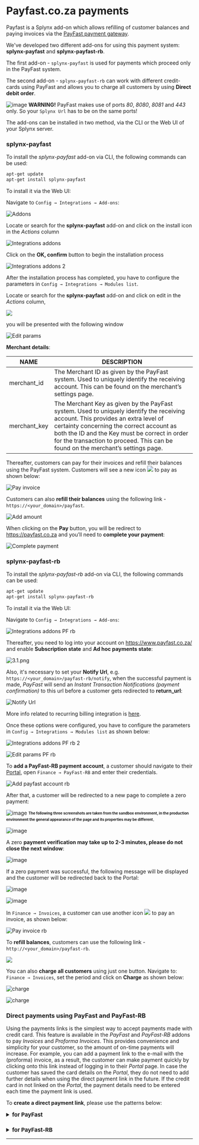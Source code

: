 Payfast.co.za payments
======================

Payfast is a Splynx add-on which allows refilling of customer balances and paying invoices via the [PayFast payment gateway](https://www.payfast.co.za).

We've developed two different add-ons for using this payment system: **splynx-payfast** and **splynx-payfast-rb**.

The first add-on - `splynx-payfast` is used for payments which proceed only in the PayFast system.

The second add-on - `splynx-payfast-rb` can work with different credit-cards using PayFast and allows you to charge all customers by using **Direct debit order**.

<icon class="image-icon">![image](warning.png)</icon> **WARNING!** PayFast makes use of ports *80*, *8080*, *8081* and *443* only. So your `Splynx Url` has to be on the same ports!

The add-ons can be installed in two method, via the CLI or the Web UI of your Splynx server.


### splynx-payfast


To install the *splynx-payfast* add-on via CLI, the following commands can be used:

```bash
apt-get update
apt-get install splynx-payfast
```
To install it via the Web UI:

Navigate to `Config → Integrations → Add-ons`:

![Addons](addons_icon.png)

Locate or search for the **splynx-payfast** add-on and click on the install icon in the *Actions* column

![Integrations addons](addons_list.png)

Click on the **OK, confirm** button to begin the installation process

![Integrations addons 2](install.png)

After the installation process has completed, you have to configure the parameters in `Config → Integrations → Modules list`.

Locate or search for the **splynx-payfast** add-on and click on edit in the *Actions* column,

![](edit.png)

you will be presented with the following window

![Edit params](params.png)

**Merchant details**:

NAME | DESCRIPTION
------------ | -------------
merchant_id | The Merchant ID as given by the PayFast system. Used to uniquely identify the receiving account. This can be found on the merchant’s settings page.
merchant_key | The Merchant Key as given by the PayFast system. Used to uniquely identify the receiving account. This provides an extra level of certainty concerning the correct account as both the ID and the Key must be correct in order for the transaction to proceed. This can be found on the merchant’s settings page.

Thereafter, customers can pay for their invoices and refill their balances using the PayFast system. Customers will see a new icon <icon class="image-icon">![](payfast_icon.png)</icon> to pay as shown below:

![Pay invoice](pay_invoice.png)

Customers can also **refill their balances** using the following link - ``` https://<your_domain>/payfast ```.

![Add amount](add_amount.png)

When clicking on the **Pay** button, you will be redirect to https://payfast.co.za and you’ll need to **complete your payment**:

![Complete payment](complete_payment.png)


### splynx-payfast-rb


To install the *splynx-payfast-rb* add-on via CLI, the following commands can be used:

```bash
apt-get update
apt-get install splynx-payfast-rb
```
To install it via the Web UI:

Navigate to `Config → Integrations → Add-ons`:

![Integrations addons PF rb](addons_list_rb.png)

Thereafter, you need to log into your account on https://www.payfast.co.za/ and enable **Subscription state** and **Ad hoc payments state**:

![3.1.png](3.1.png)

Also, it's necessary to set your **Notify Url**, e.g. ``` https://<your_domain>/payfast-rb/notify ```, when the successful payment is made, *PayFast* will send an *Instant Transaction Notifications (payment confirmation)* to this url before a customer gets redirected to **return_url**:

![Notify Url](notify_url.png)

More info related to recurring billing integration is [here](https://developers.payfast.co.za/docs#recurring_billing).

Once these options were configured, you have to configure the parameters in `Config → Integrations → Modules list` as shown below:

![Integrations addons PF rb 2](params_rb.png)

![Edit params PF rb](params_rb_2.png)

To **add a PayFast-RB payment account**, a customer should navigate to their [Portal](customer_portal/customer_portal.md), open `Finance → PayFast-RB` and enter their credentials.

![Add payfast account rb](add_payfast_account.png)

After that, a customer will be redirected to a new page to complete a zero payment:

<icon class="image-icon">![image](information.png)</icon> <sub><sup>**The following three screenshots are taken from the sandbox environment, in the production environment the general appearance of the page and its properties may be different**</sup></sub>.

![image](add_account1.png)

A zero **payment verification may take up to 2-3 minutes, please do not close the next window**:

![image](add_account2.png)

If a zero payment was successful, the following message will be displayed and the customer will be redirected back to the Portal:

![image](add_account3.png)

![image](add_account4.png)

In `Finance → Invoices`, a customer can use another icon <icon class="image-icon">![](payfast-rb_icon.png)</icon> to pay an invoice, as shown below:

![Pay invoice rb](pay_invoice_rb.png)

To **refill balances**, customers can use the following link - ``` http://<your_domain>/payfast-rb ```.

![](add_amount_rb.png)

You can also **charge all customers** using just one button. Navigate to: `Finance → Invoices`, set the period and click on **Charge** as shown below:

![charge](1.1.png)

![charge](2.png)


### Direct payments using PayFast and PayFast-RB


Using the payments links is the simplest way to accept payments made with credit card. This feature is available in the *PayFast* and *PayFast-RB* addons to pay *Invoices* and *Proforma Invoices*. This provides convenience and simplicity for your customer, so the amount of on-time payments will increase. For example, you can add a payment link to the e-mail with the (proforma) invoice, as a result, the customer can make payment quickly by clicking onto this link instead of logging in to their *Portal* page. In case the customer has saved the card details on the *Portal*, they do not need to add further details when using the direct payment link in the future. If the credit card in not linked on the *Portal*, the payment details need to be entered each time the payment link is used.

To **create a direct payment link**, please use the patterns below:


<details style="font-size: 15px; margin-bottom: 5px;">
<summary><b>for PayFast</b></summary>
<div markdown="1">


**To pay the Invoice:**

<details style="font-size: 15px; margin-bottom: 5px;">
<summary>by invoice ID</summary>
<div markdown="1">

```
https://<splynx_domain_address>/payfast/direct-pay-invoice-by-id?item_id=<Invoice_id>
```
</div>
</details>

<br>

<details style="font-size: 15px; margin-bottom: 5px;">
<summary>by invoice number</summary>
<div markdown="1">

```
https://<splynx_domain_address>/payfast/direct-pay-invoice?item_id=<Invoice_number>
```
</div>
</details>

<br>

**To pay the Proforma Invoice:**

<details style="font-size: 15px; margin-bottom: 5px;">
<summary>by proforma invoice ID</summary>
<div markdown="1">

```
https://<splynx_domain_address>/payfast/direct-pay-proforma-by-id?item_id=<proforma_id>
```
</div>
</details>

<br>

<details style="font-size: 15px; margin-bottom: 5px;">
<summary>by proforma invoice number</summary>
<div markdown="1">

```
https://<splynx_domain_address>/payfast/direct-pay-proforma?item_id=<proforma_number>
```
</div>
</details>



</div>
</details>


<br>


<details style="font-size: 15px; margin-bottom: 5px;">
<summary><b>for PayFast-RB</b></summary>
<div markdown="1">

**To pay the Invoice:**

<details style="font-size: 15px; margin-bottom: 5px;">
<summary>by invoice ID</summary>
<div markdown="1">

```
https://<splynx_domain_address>/payfast-rb/direct-pay-invoice-by-id?item_id=<Invoice_id>
```
</div>
</details>

<br>

<details style="font-size: 15px; margin-bottom: 5px;">
<summary>by invoice number</summary>
<div markdown="1">

```
https://<splynx_domain_address>/payfast-rb/direct-pay-invoice?item_id=<Invoice_number>
```
</div>
</details>

<br>

**To pay the Proforma Invoice:**

<details style="font-size: 15px; margin-bottom: 5px;">
<summary>by proforma invoice ID</summary>
<div markdown="1">

```
https://<splynx_domain_address>/payfast-rb/direct-pay-proforma-by-id?item_id=<proforma_id>
```
</div>
</details>

<br>

<details style="font-size: 15px; margin-bottom: 5px;">
<summary>by proforma invoice number</summary>
<div markdown="1">

```
https://<splynx_domain_address>/payfast-rb/direct-pay-proforma?item_id=<proforma_number>
```
</div>
</details>


</div>
</details>


------------

